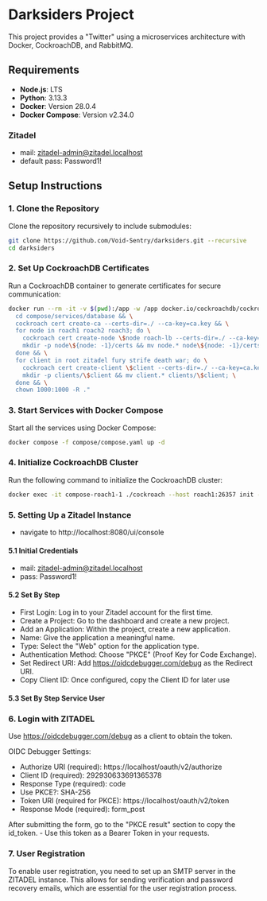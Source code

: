 # Darksiders Project

This project provides a "Twitter" using a microservices architecture with Docker, CockroachDB, and RabbitMQ.

## Requirements

- **Node.js**: LTS
- **Python**: 3.13.3
- **Docker**: Version 28.0.4
- **Docker Compose**: Version v2.34.0

<!-- ## Demo -->

<!-- Access the live demo of this setup at: [desktop-pq51n13.kiko-dorian.ts.net](https://desktop-pq51n13.kiko-dorian.ts.net) -->

### Zitadel
- mail: zitadel-admin@zitadel.localhost
- default pass: Password1!

## Setup Instructions

### 1. Clone the Repository

Clone the repository recursively to include submodules:

```bash
git clone https://github.com/Void-Sentry/darksiders.git --recursive
cd darksiders
```

### 2. Set Up CockroachDB Certificates

Run a CockroachDB container to generate certificates for secure communication:

```bash
docker run --rm -it -v $(pwd):/app -w /app docker.io/cockroachdb/cockroach:v24.2.1 bash -c "
  cd compose/services/database && \
  cockroach cert create-ca --certs-dir=./ --ca-key=ca.key && \
  for node in roach1 roach2 roach3; do \
    cockroach cert create-node \$node roach-lb --certs-dir=./ --ca-key=ca.key && \
    mkdir -p node\${node: -1}/certs && mv node.* node\${node: -1}/certs; \
  done && \
  for client in root zitadel fury strife death war; do \
    cockroach cert create-client \$client --certs-dir=./ --ca-key=ca.key && \
    mkdir -p clients/\$client && mv client.* clients/\$client; \
  done && \
  chown 1000:1000 -R ."
```

<!-- ### 3. Build Docker Images for Submodules

Build Docker images for each submodule in the project:

```bash
git submodule foreach 'docker buildx build -t $(basename "$name"):latest .'
``` -->

### 3. Start Services with Docker Compose

Start all the services using Docker Compose:

```bash
docker compose -f compose/compose.yaml up -d
```

### 4. Initialize CockroachDB Cluster

Run the following command to initialize the CockroachDB cluster:

```bash
docker exec -it compose-roach1-1 ./cockroach --host roach1:26357 init --certs-dir /run/secrets
```

### 5. Setting Up a Zitadel Instance
- navigate to http://localhost:8080/ui/console

#### 5.1 Initial Credentials
- mail: zitadel-admin@zitadel.localhost
- pass: Password1!

#### 5.2 Set By Step
- First Login: Log in to your Zitadel account for the first time.
- Create a Project: Go to the dashboard and create a new project.
- Add an Application: Within the project, create a new application.
- Name: Give the application a meaningful name.
- Type: Select the "Web" option for the application type.
- Authentication Method: Choose "PKCE" (Proof Key for Code Exchange).
- Set Redirect URI: Add https://oidcdebugger.com/debug as the Redirect URI.
- Copy Client ID: Once configured, copy the Client ID for later use

#### 5.3 Set By Step Service User

### 6. Login with ZITADEL
Use https://oidcdebugger.com/debug as a client to obtain the token.

OIDC Debugger Settings:

- Authorize URI (required): https://localhost/oauth/v2/authorize
- Client ID (required): 292930633691365378
- Response Type (required): code
- Use PKCE?: SHA-256
- Token URI (required for PKCE): https://localhost/oauth/v2/token
- Response Mode (required): form_post

After submitting the form, go to the "PKCE result" section to copy the id_token. - Use this token as a Bearer Token in your requests.

### 7. User Registration
To enable user registration, you need to set up an SMTP server in the ZITADEL instance. This allows for sending verification and password recovery emails, which are essential for the user registration process.
